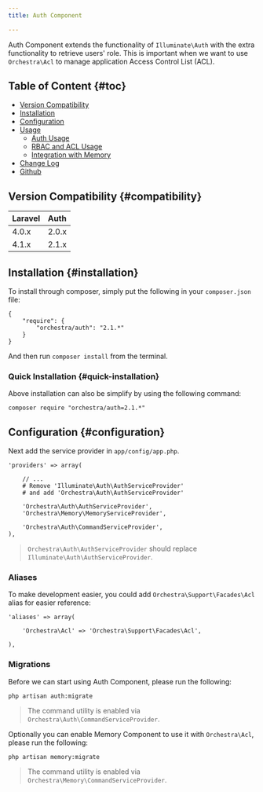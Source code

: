 ```yaml
---
title: Auth Component

---
```


Auth Component extends the functionality of `Illuminate\Auth` with the extra functionality to retrieve users' role. This is important when we want to use `Orchestra\Acl` to manage application Access Control List (ACL).

## Table of Content {#toc}

* [Version Compatibility](#compatibility)
* [Installation](#installation)
* [Configuration](#configuration)
* [Usage](/docs/2.1/components/auth/usage)
  - [Auth Usage](/docs/2.1/components/auth/usage)
  - [RBAC and ACL Usage](/docs/2.1/components/auth/rbac)
  - [Integration with Memory](/docs/2.1/components/auth/memory-integration)
* [Change Log](/docs/2.1/components/auth/changes#v2-1)
* [Github](https://github.com/orchestral/auth)

## Version Compatibility {#compatibility}

Laravel    | Auth
:----------|:----------
 4.0.x     | 2.0.x
 4.1.x     | 2.1.x
 
## Installation {#installation}

To install through composer, simply put the following in your `composer.json` file:

	{
		"require": {
			"orchestra/auth": "2.1.*"
		}
	}
	
And then run `composer install` from the terminal.

### Quick Installation {#quick-installation}

Above installation can also be simplify by using the following command:

	composer require "orchestra/auth=2.1.*"

## Configuration {#configuration}

Next add the service provider in `app/config/app.php`.

	'providers' => array(

		// ...
		# Remove 'Illuminate\Auth\AuthServiceProvider'
		# and add 'Orchestra\Auth\AuthServiceProvider'

		'Orchestra\Auth\AuthServiceProvider',
		'Orchestra\Memory\MemoryServiceProvider',

		'Orchestra\Auth\CommandServiceProvider',
	),

> `Orchestra\Auth\AuthServiceProvider` should replace `Illuminate\Auth\AuthServiceProvider`.

### Aliases

To make development easier, you could add `Orchestra\Support\Facades\Acl` alias for easier reference:

	'aliases' => array(

		'Orchestra\Acl' => 'Orchestra\Support\Facades\Acl',

	),

### Migrations

Before we can start using Auth Component, please run the following:

	php artisan auth:migrate

> The command utility is enabled via `Orchestra\Auth\CommandServiceProvider`.

Optionally you can enable Memory Component to use it with `Orchestra\Acl`, please run the following:

	php artisan memory:migrate

> The command utility is enabled via `Orchestra\Memory\CommandServiceProvider`.


